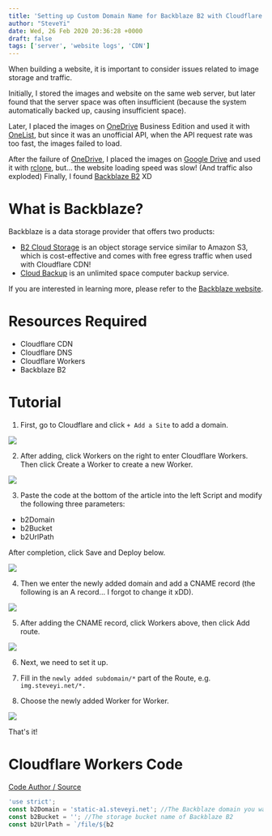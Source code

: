 ```yaml
---
title: 'Setting up Custom Domain Name for Backblaze B2 with Cloudflare Workers'
author: "SteveYi"
date: Wed, 26 Feb 2020 20:36:28 +0000
draft: false
tags: ['server', 'website logs', 'CDN']
---
```


When building a website, it is important to consider issues related to image storage and traffic.

Initially, I stored the images and website on the same web server, but later found that the server space was often insufficient (because the system automatically backed up, causing insufficient space).

Later, I placed the images on [OneDrive](https://onedrive.com) Business Edition and used it with [OneList](https://github.com/MoeClub/OneList/), but since it was an unofficial API, when the API request rate was too fast, the images failed to load.

After the failure of [OneDrive](https://onedrive.com), I placed the images on [Google Drive](https://drive.google.com) and used it with [rclone](https://rclone.org), but... the website loading speed was slow! (And traffic also exploded) Finally, I found [Backblaze B2](https://www.backblaze.com/b2/cloud-storage.html) XD

# What is Backblaze?

Backblaze is a data storage provider that offers two products:
- [B2 Cloud Storage](https://www.backblaze.com/b2/cloud-storage.html) is an object storage service similar to Amazon S3, which is cost-effective and comes with free egress traffic when used with Cloudflare CDN!
- [Cloud Backup](https://www.backblaze.com/cloud-backup.html) is an unlimited space computer backup service.

If you are interested in learning more, please refer to the [Backblaze website](https://www.backblaze.com).

# Resources Required

- Cloudflare CDN
- Cloudflare DNS
- Cloudflare Workers
- Backblaze B2

# Tutorial

1. First, go to Cloudflare and click `+ Add a Site` to add a domain.

![](https://static-a1.steveyi.net/media/blog/2020/04/B2-CFWorkers-01-1920x1082.png)

2. After adding, click Workers on the right to enter Cloudflare Workers. Then click Create a Worker to create a new Worker.

![](https://static-a1.steveyi.net/media/blog/2020/04/B2-CFWorkers-02-1920x407.png)

3. Paste the code at the bottom of the article into the left Script and modify the following three parameters:

- b2Domain
- b2Bucket
- b2UrlPath

After completion, click Save and Deploy below.

![](https://static-a1.steveyi.net/media/blog/2020/04/B2-CFWorkers-03-1920x967.png)

4. Then we enter the newly added domain and add a CNAME record (the following is an A record... I forgot to change it xDD).

![](https://static-a1.steveyi.net/media/blog/2020/04/B2-CFWorkers-04-1920x469.png)

5. After adding the CNAME record, click Workers above, then click Add route.

![](https://static-a1.steveyi.net/media/blog/2020/04/B2-CFWorkers-05-1920x693.png)

6. Next, we need to set it up. 

1. Fill in the `newly added subdomain/*` part of the Route, e.g. `img.steveyi.net/*.`
2. Choose the newly added Worker for Worker.

![](https://static-a1.steveyi.net/media/blog/2020/04/B2-CFWorkers-06.png)

That's it!

# Cloudflare Workers Code

[Code Author / Source](https://jross.me/free-personal-image-hosting-with-backblaze-b2-and-cloudflare-workers/)

```javascript
'use strict';
const b2Domain = 'static-a1.steveyi.net'; //The Backblaze domain you want to bind to Cloudflare.
const b2Bucket = ''; //The storage bucket name of Backblaze B2
const b2UrlPath = `/file/${b2
